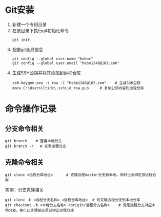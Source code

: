 # Git安装

1. 新建一个专用目录
2. 在该目录下执行git初始化命令
	```shell
	git init
	```
3. 配置git全局信息
	```shell
	git config --global user.name "hebor"
	git config --global user.email "hebo1248@163.com"
	```
4. 生成SSH公钥并将其添加到远程仓库
	```shell
	ssh-keygen.exe -t rsa -C "hebo1248@163.com"	   # 生成SSH公钥
	more C:\Users\ltidc\.ssh\id_rsa.pub		# 复制公钥内容到远程仓库
	```

# 命令操作记录

## 分支命令相关

```shell
git branch	  # 查看本地分支
git branch -r	# 查看远程分支
```

## 克隆命令相关

```shell
git clone <远程仓库地址>		# 克隆远程master分支到本地。同时也会绑定该远程仓库
```

实例：分支克隆相关
```shell
git clone -b <远程分支名称> <远程仓库地址> 	# 仅克隆远程分支到本地仓库
git checkout -b <本地分支名称> <origin/远程分支名称>	# 克隆远程分支对应本地分支。执行此步骤前必须已绑定远程仓库
```